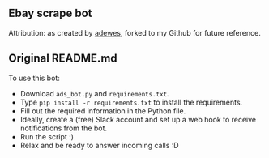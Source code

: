 Ebay scrape bot
---------------

Attribution: as created by
[adewes](https://gist.github.com/adewes/c9b2a71457c6c6f01f2f), forked
to my Github for future reference.

Original README.md
------------------

To use this bot:

* Download `ads_bot.py` and `requirements.txt`.
* Type `pip install -r requirements.txt` to install the requirements.
* Fill out the required information in the Python file.
* Ideally, create a (free) Slack account and set up a web hook to receive notifications from the bot.
* Run the script :)
* Relax and be ready to answer incoming calls :D

